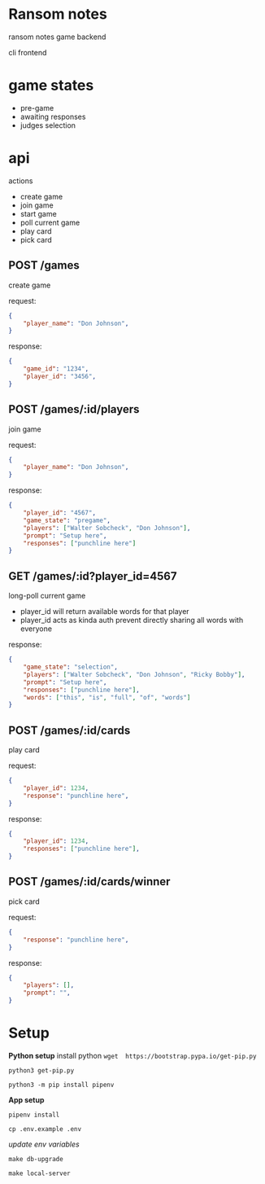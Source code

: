 # Ransom notes
ransom notes game backend

cli frontend

# game states
- pre-game
- awaiting responses
- judges selection
# api

actions
- create game
- join game
- start game
- poll current game
- play card
- pick card

## POST /games
create game

request:
```json
{
    "player_name": "Don Johnson",
}
```

response:
```json
{
    "game_id": "1234",
    "player_id": "3456",
}
```
## POST /games/:id/players
join game

request:
```json
{
    "player_name": "Don Johnson",
}
```
response:
```json
{
    "player_id": "4567",
    "game_state": "pregame",
    "players": ["Walter Sobcheck", "Don Johnson"],
    "prompt": "Setup here",
    "responses": ["punchline here"]
}
```

## GET /games/:id?player_id=4567
long-poll current game
- player_id will return available words for that player
- player_id acts as kinda auth prevent directly sharing all words with everyone


response:
```json
{
    "game_state": "selection",
    "players": ["Walter Sobcheck", "Don Johnson", "Ricky Bobby"],
    "prompt": "Setup here",
    "responses": ["punchline here"],
    "words": ["this", "is", "full", "of", "words"]
}
```

## POST /games/:id/cards
play card

request:
```json
{
    "player_id": 1234,
    "response": "punchline here",
}
```
response:
```json
{
    "player_id": 1234,
    "responses": ["punchline here"],
}
```
## POST /games/:id/cards/winner
pick card

request:
```json
{
    "response": "punchline here",
}
```
response:
```json
{
    "players": [],
    "prompt": "",
}
```

# Setup
**Python setup**
install python
`wget  https://bootstrap.pypa.io/get-pip.py`

`python3 get-pip.py`

`python3 -m pip install pipenv`

**App setup**

`pipenv install`

`cp .env.example .env`

*update env variables*

`make db-upgrade`

`make local-server`